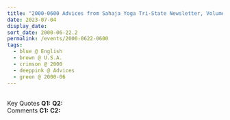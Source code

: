 ```yaml
---
title: "2000-0600 Advices from Sahaja Yoga Tri-State Newsletter, Volume 2, Issue 1 (September 2000), Page 3, U.S.A."
date: 2023-07-04
display_date: 
sort_date: 2000-06-22.2
permalink: /events/2000-0622-0600
tags:
  - blue @ English
  - brown @ U.S.A.
  - crimson @ 2000
  - deeppink @ Advices
  - green @ 2000-06
---
```


<br>

<wave-list>
  <list-title color="DarkSeaGreen" width="55">Key Quotes</list-title>
  <list-item color="BlanchedAlmond" width="280"><b>Q1:</b> <i></i></list-item>
  <list-item color="Lavender" width="280"><b>Q2:</b> <i></i></list-item>
</wave-list>

<br>

<wave-list>
  <list-title color="DarkSeaGreen" width="55">Comments</list-title>
  <list-item color="BlanchedAlmond" width="280"><b>C1:</b> <i></i></list-item>
  <list-item color="Lavender" width="280"><b>C2:</b> <i></i></list-item>
</wave-list>